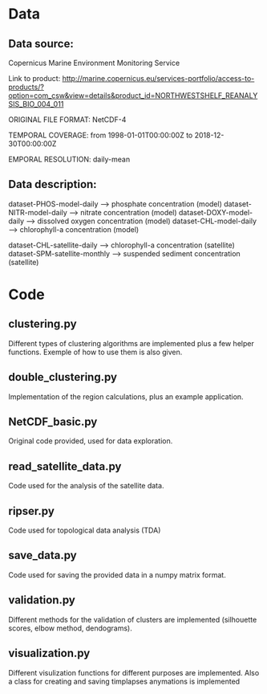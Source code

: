# Data

## Data source:
Copernicus Marine Environment Monitoring Service

Link to product:
http://marine.copernicus.eu/services-portfolio/access-to-products/?option=com_csw&view=details&product_id=NORTHWESTSHELF_REANALYSIS_BIO_004_011

ORIGINAL FILE FORMAT:	NetCDF-4

TEMPORAL COVERAGE:	from 1998-01-01T00:00:00Z to 2018-12-30T00:00:00Z

EMPORAL RESOLUTION:	daily-mean

## Data description:
dataset-PHOS-model-daily --> phosphate concentration (model)
dataset-NITR-model-daily --> nitrate concentration (model)
dataset-DOXY-model-daily --> dissolved oxygen concentration (model)
dataset-CHL-model-daily --> chlorophyll-a concentration (model)

dataset-CHL-satellite-daily --> chlorophyll-a concentration (satellite)
dataset-SPM-satellite-monthly --> suspended sediment concentration (satellite)


# Code
## clustering.py
Different types of clustering algorithms are implemented plus a few helper functions.
Exemple of how to use them is also given.

## double_clustering.py
Implementation of the region calculations, plus an example application.

## NetCDF_basic.py
Original code provided, used for data exploration.

## read_satellite_data.py
Code used for the analysis of the satellite data.

## ripser.py
Code used for topological data analysis (TDA)

## save_data.py
Code used for saving the provided data in a numpy matrix format.

## validation.py
Different methods for the validation of clusters are implemented (silhouette scores, elbow method, dendograms).

## visualization.py
Different visulization functions for different purposes are implemented.
Also a class for creating and saving timplapses anymations is implemented

